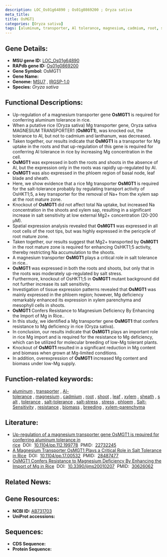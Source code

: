 ```yaml
---
description: LOC_Os01g64890 ; Os01g0869200 ; Oryza sativa
meta_title:
title: OsMGT1
categories: [Oryza sativa]
tags: [aluminum, transporter, Al tolerance, magnesium, cadmium, root, shoot, leaf, xylem, sheath, salt, tolerance, salt tolerance, salt stress, stress, phloem, Salt Sensitivity, resistance, biomass, breeding, xylem parenchyma]
---
```


## Gene Details:
- **MSU gene ID:** [LOC_Os01g64890](http://rice.uga.edu/cgi-bin/ORF_infopage.cgi?orf=LOC_Os01g64890)  
- **RAPdb gene ID:** [Os01g0869200](https://rapdb.dna.affrc.go.jp/locus/?name=Os01g0869200)  
- **Gene Symbol:** OsMGT1
- **Gene Name:**
- **Genome:**  [MSU7](http://rice.uga.edu/)&nbsp;,&nbsp;[IRGSP-1.0](https://rapdb.dna.affrc.go.jp/download/irgsp1.html)
- **Species:** *Oryza sativa*

## Functional Descriptions:
   - Up-regulation of a magnesium transporter gene **OsMGT1** is required for conferring aluminum tolerance in rice.
   - When a putative rice (Oryza sativa) Mg transporter gene, Oryza sativa MAGNESIUM TRANSPORTER1 (**OsMGT1**), was knocked out, the tolerance to Al, but not to cadmium and lanthanum, was decreased.
   - Taken together, our results indicate that **OsMGT1** is a transporter for Mg uptake in the roots and that up-regulation of this gene is required for conferring Al tolerance in rice by increasing Mg concentration in the cell.
   - **OsMGT1** was expressed in both the roots and shoots in the absence of Al, but the expression only in the roots was rapidly up-regulated by Al.
   - **OsMGT1** was also expressed in the phloem region of basal node, leaf blade and sheath.
   - Here, we show evidence that a rice Mg transporter **OsMGT1** is required for the salt-tolerance probably by regulating transport activity of OsHKT1;5, a key transporter for the removal of Na+ from the xylem sap at the root mature zone.
   - Knockout of **OsMGT1** did not affect total Na uptake, but increased Na concentration in the shoots and xylem sap, resulting in a significant increase in salt sensitivity at low external Mg2+ concentration (20-200 μM).
   - Spatial expression analysis revealed that **OsMGT1** was expressed in all root cells of the root tips, but was highly expressed in the pericycle of root mature zone.
   - Taken together, our results suggest that Mg2+ transported by **OsMGT1** in the root mature zone is required for enhancing OsHKT1;5 activity, thereby restricting Na accumulation to the shoots.
   - A magnesium transporter **OsMGT1** plays a critical role in salt tolerance in rice..
   - **OsMGT1** was expressed in both the roots and shoots, but only that in the roots was moderately up-regulated by salt stress.
   - Furthermore, knockout of OsHKT1;5 in **OsMGT1** mutant background did not further increase its salt sensitivity.
   - Investigation of tissue expression patterns revealed that **OsMGT1** was mainly expressed in the phloem region; however, Mg deficiency remarkably enhanced its expression in xylem parenchyma and mesophyll cells in shoots.
   - **OsMGT1** Confers Resistance to Magnesium Deficiency By Enhancing the Import of Mg in Rice..
   - In this study, we identified a Mg transporter gene **OsMGT1** that confers resistance to Mg deficiency in rice (Oryza sativa).
   - In conclusion, our results indicate that **OsMGT1** plays an important role in rice Mg import and is required for the resistance to Mg deficiency, which can be utilized for molecular breeding of low-Mg tolerant plants.
   - Knockout of **OsMGT1** resulted in a significant reduction in Mg content and biomass when grown at Mg-limited conditions.
   - In addition, overexpression of **OsMGT1** increased Mg content and biomass under low-Mg supply.

## Function-related keywords:
   - [aluminum](/tags/aluminum/)&nbsp;,&nbsp;[transporter](/tags/transporter/)&nbsp;,&nbsp;[Al-tolerance](/tags/Al-tolerance/)&nbsp;,&nbsp;[magnesium](/tags/magnesium/)&nbsp;,&nbsp;[cadmium](/tags/cadmium/)&nbsp;,&nbsp;[root](/tags/root/)&nbsp;,&nbsp;[shoot](/tags/shoot/)&nbsp;,&nbsp;[leaf](/tags/leaf/)&nbsp;,&nbsp;[xylem](/tags/xylem/)&nbsp;,&nbsp;[sheath](/tags/sheath/)&nbsp;,&nbsp;[salt](/tags/salt/)&nbsp;,&nbsp;[tolerance](/tags/tolerance/)&nbsp;,&nbsp;[salt-tolerance](/tags/salt-tolerance/)&nbsp;,&nbsp;[salt-stress](/tags/salt-stress/)&nbsp;,&nbsp;[stress](/tags/stress/)&nbsp;,&nbsp;[phloem](/tags/phloem/)&nbsp;,&nbsp;[Salt-Sensitivity](/tags/Salt-Sensitivity/)&nbsp;,&nbsp;[resistance](/tags/resistance/)&nbsp;,&nbsp;[biomass](/tags/biomass/)&nbsp;,&nbsp;[breeding](/tags/breeding/)&nbsp;,&nbsp;[xylem-parenchyma](/tags/xylem-parenchyma/)

## Literature:
   - [Up-regulation of a magnesium transporter gene OsMGT1 is required for conferring aluminum tolerance in rice](https://www.doi.org/10.1104/pp.112.199778)&nbsp;&nbsp;DOI:&nbsp;&nbsp;[10.1104/pp.112.199778](https://www.doi.org/10.1104/pp.112.199778)&nbsp;&nbsp;PMID:&nbsp;&nbsp;[22732245](https://pubmed.ncbi.nlm.nih.gov/22732245/)
   - [A Magnesium Transporter OsMGT1 Plays a Critical Role in Salt Tolerance in Rice](https://www.doi.org/10.1104/pp.17.00532)&nbsp;&nbsp;DOI:&nbsp;&nbsp;[10.1104/pp.17.00532](https://www.doi.org/10.1104/pp.17.00532)&nbsp;&nbsp;PMID:&nbsp;&nbsp;[28487477](https://pubmed.ncbi.nlm.nih.gov/28487477/)
   - [OsMGT1 Confers Resistance to Magnesium Deficiency By Enhancing the Import of Mg in Rice](https://www.doi.org/10.3390/ijms20010207)&nbsp;&nbsp;DOI:&nbsp;&nbsp;[10.3390/ijms20010207](https://www.doi.org/10.3390/ijms20010207)&nbsp;&nbsp;PMID:&nbsp;&nbsp;[30626062](https://pubmed.ncbi.nlm.nih.gov/30626062/)

## Related News:

## Gene Resources:
- **NCBI ID:**  [AB731703](http://www.ncbi.nlm.nih.gov/nuccore/AB731703)
- **UniProt accessions:** [](https://www.uniprot.org/uniprotkb//entry)

## Sequences:
- **CDS Sequence:**
- **Protein Sequence:**
